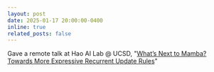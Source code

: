 ```yaml
---
layout: post
date: 2025-01-17 20:00:00-0400
inline: true
related_posts: false
---
```


Gave a remote talk at Hao AI Lab @ UCSD, "[What’s Next to Mamba?
Towards More Expressive Recurrent Update Rules](/assets/pdf/talk_250117.pdf)"

